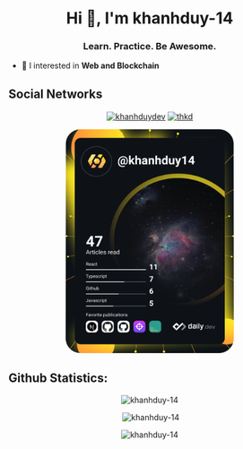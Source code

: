 
<h1 align="center">Hi 👋, I'm khanhduy-14</h1>

<h3 align="center">Learn. Practice. Be Awesome.</h3>


- 🌱 I interested in **Web and Blockchain**


## <h2>Social Networks</h2>

<p  align="center"><a href="https://linkedin.com/in/khanhduydev" target="blank"><img src="https://raw.githubusercontent.com/rahuldkjain/github-profile-readme-generator/master/src/images/icons/Social/linked-in-alt.svg" alt="khanhduydev" height="30" width="40" align="center" /></a>
<a href="https://stackoverflow.com/users/20029843" target="blank"><img src="https://raw.githubusercontent.com/rahuldkjain/github-profile-readme-generator/master/src/images/icons/Social/stack-overflow.svg" alt="thkd" height="30" width="40" align="center" />
</a>
</p>
<p  align="center">
 <a href="https://app.daily.dev/khanhduy14" target="blank" ><img src="https://github.com/khanhduy-14/khanhduy-14/blob/main/devcard.svg" width="300" height="400"  alt="khanhduy14's Dev Card"/></a>
  
</p>

## <h2 align="left" display="inline" width="50%">Github Statistics:</h2>

       
<p  align="center"><img src="https://github-readme-stats-khanhduy-14.vercel.app/api/top-langs?username=khanhduy-14&show_icons=true&locale=en&layout=compact&card_width=520&langs_count=20&theme=darcula" alt="khanhduy-14"/></p>

<p  align="center">&nbsp;<img  src="https://github-readme-stats-khanhduy-14.vercel.app//api?username=khanhduy-14&show_icons=true&locale=en&theme=darcula&hide=issues" alt="khanhduy-14"/></p>

<p  align="center"><img src="https://github-readme-streak-stats.herokuapp.com/?user=khanhduy-14&theme=darcula" alt="khanhduy-14"/></p>
 </p>

